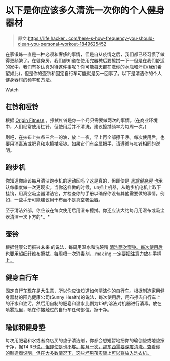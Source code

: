 # 以下是你应该多久清洗一次你的个人健身器材

> 原文:[https://life hacker . com/here-s-how-frequency-you-should-clean-you-personal-workout-1849625452](https://lifehacker.com/here-s-how-often-you-should-clean-your-personal-workout-1849625452)

在家锻炼一直是一种必须和奢侈的事情，但是自从疫情之后，我们都已经习惯了做得更频繁了。在健身房，我们都知道在使用完器械后要擦拭一下—但是在我们舒适的家中，我们有多认真对待这件事呢？你可能每天都在洗你的水瓶和汗巾(我们希望如此)，但是你的壶铃和固定自行车可能就是另一回事了。以下是清洁你的个人健身器材的频率和方法。

Watch

## **杠铃和哑铃**

根据 [Origin Fitness](https://originfitness.com/knowledge-and-advice/complete-guide-to-barbell-maintenance#:~:text=Wipe%20Down%20Your%20Weight%20Lifting%20Bar&text=In%20smaller%20gyms%20or%20home,then%20wipe%20it%20down%20again.) ，擦拭杠铃是你一个月只需要做两次的事情。(在商业环境中，人们经常使用杠铃，但使用后并不清洗，建议擦拭频率为每周一次。)

刷吧，在抹布上抹点三合一的油，放上一夜，早上再全部擦干净。每次使用后，也要用消毒液或肥皂和水擦拭哑铃。如果它们有金属把手，请遵循与杠铃相同的说明。

## **跑步机**

你知道你应该每月清洁跑步机的运动区吗？这是真的，但即使是 [*家庭健身房*](https://the-home-gym.com/how-to-maintain-your-new-treadmill#:~:text=But%20worst%20case%2C%20try%20to,motor%20running%20at%20max%20efficiency.) 也承认每季度做一次更现实。当你这样做的时候，un插上机器，从跑步机电机上取下挂钩，用真空吸尘器清洁它，并检查你的手册以确保你没有其他需要做的事情。例如，一些手册可能建议用干布而不是真空吸尘器。

至于清洁外部，你应该在每次使用后用湿布擦拭。你还应该大约每月用湿布或吸尘器清洁一次下方的*。*

## **壶铃**

根据健康公司振兴未来 的说法，每周用温水和洗碗精 [清洗两次壶铃。每次使用后也要用超细纤维布擦拭，每周喷一次消毒剂， mak ing 一定要把注意力放在手柄上。](https://vitalizedfuture.com/how-to-clean-a-kettlebell/)

## **健身自行车**

固定自行车现在是大生意，所以你应该知道如何清洁你的自行车。根据制造家用健身器材的阳光健康公司(Sunny Health)的说法，每次使用后，用布擦去自行车上的汗水和油污，然后用自制的肥皂和温水比例为1:9的溶液对机器进行消毒。放在喷雾瓶里，喷在你接触过的自行车任何部位，擦干净。

## **瑜伽和健身垫**

每次用肥皂和水或者商店买的垫子清洁剂，你都会想短暂地把你的瑜伽垫或地垫擦干净，据T4 REI[说，但即使是也不够。每月一次，那东西需要深度清洗。查看你的制造商说明，但在大多数情况下，这些坏男孩实际上可以将放入洗衣机。](https://www.rei.com/learn/expert-advice/how-to-clean-yoga-mat.html#:~:text=How%20often%20should%20I%20clean,that%20builds%20up%20over%20time.)